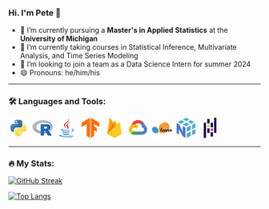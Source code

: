 ### Hi. I'm Pete 👋

- 🌱 I’m currently pursuing a **Master's in Applied Statistics** at the **University of Michigan** 
- 🔭 I’m currently taking courses in Statistical Inference, Multivariate Analysis, and Time Series Modeling
- 👯 I’m looking to join a team as a Data Science Intern for summer 2024
- 😄 Pronouns: he/him/his

---

### :hammer_and_wrench: Languages and Tools: 

<div>
    <img src="https://github.com/devicons/devicon/blob/master/icons/python/python-original.svg" title="Python" alt="Py" width="40" height="40"/>&nbsp;
    <img src="https://github.com/devicons/devicon/blob/master/icons/r/r-original.svg" title="R" alt="r" width="40" height="40"/>&nbsp;
    <img src="https://github.com/devicons/devicon/blob/master/icons/java/java-original.svg" title="Java" alt="java" width="40" height="40"/>&nbsp;
    <img src="https://github.com/devicons/devicon/blob/master/icons/tensorflow/tensorflow-original.svg" title="Tensorflow" alt="tf" width="40" height="40"/>&nbsp;
    <img src="https://github.com/devicons/devicon/blob/master/icons/firebase/firebase-original.svg" title="Firebase" alt="fb" width="40" height="40"/>&nbsp;
    <img src="https://github.com/devicons/devicon/blob/master/icons/googlecloud/googlecloud-original.svg" title="Googlecloud" alt="goog" width="40" height="40"/>&nbsp;
    <img src="https://github.com/devicons/devicon/blob/master/icons/scikitlearn/scikitlearn-original.svg" title="sklearn" alt="sk" width="40" height="40"/>&nbsp;
    <img src="https://github.com/devicons/devicon/blob/master/icons/numpy/numpy-original.svg" title="numpy" alt="np" width="40" height="40"/>&nbsp;
    <img src="https://github.com/devicons/devicon/blob/master/icons/pandas/pandas-original.svg" title="numpy" alt="np" width="40" height="40"/>&nbsp;
</div>

---

### :fire: My Stats:

[![GitHub Streak](http://github-readme-streak-stats.herokuapp.com?user=petepritch&theme=dark&background=000000)](https://git.io/streak-stats)

[![Top Langs](https://github-readme-stats.vercel.app/api/top-langs/?username=petepritch&layout=compact&theme=vision-friendly-dark)](https://github.com/anuraghazra/github-readme-stats)